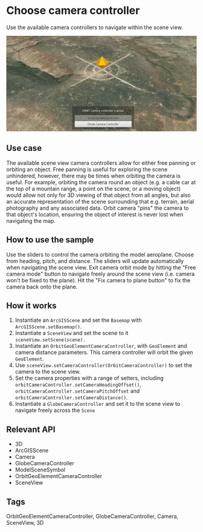 <h1>Choose camera controller</h1>

<p>Use the available camera controllers to navigate within the scene view.</p>

<p><img src="ChooseCameraController.png"/></p>

<h2>Use case</h2>

The available scene view camera controllers allow for either free panning or orbiting an object. Free panning is useful for exploring the scene unhindered, however, there may be times when orbiting the camera is useful. For example, orbiting the camera round an object (e.g. a cable car at the top of a mountain range, a point on the scene, or a moving object) would allow not only for 3D viewing of that object from all angles, but also an accurate representation of the scene surrounding that e.g. terrain, aerial photography and any associated data. Orbit camera "pins" the camera to that object's location, ensuring the object of interest is never lost when navigating the map.

<h2>How to use the sample</h2>

<p>Use the sliders to control the camera orbiting the model aeroplane. Choose from heading, pitch, and distance. The sliders will update automatically when navigating the scene view. Exit camera orbit mode by hitting the "Free camera mode" button to navigate freely around the scene view (i.e. camera won't be fixed to the plane). Hit the "Fix camera to plane button" to fix the camera back onto the plane.</p>                                   

<h2>How it works</h2>

<ol>
  <li>Instantiate an <code>ArcGISScene</code> and set the <code>Basemap</code> with <code>ArcGISScene.setBasemap()</code>.</li>
  <li>Instantiate a <code>SceneView</code> and set the scene to it <code>sceneView.setScene(scene).</code></li>
  <li>Instantiate an <code>OrbitGeoElementCameraController</code>, with <code>GeoElement</code> and camera distance parameters. This camera controller will orbit the given <code>GeoElement</code>.</li>
  <li>Use <code>sceneView.setCameraController(OrbitCameraController)</code> to set the camera to the scene view.</li> 
  <li>Set the camera properties with a range of setters, including <code>orbitCameraController.setCameraHeadingOffset()</code>, <code>orbitCameraController.setCameraPitchOffset</code> and
  <code>orbitCameraController.setCameraDistance()</code>.</li>
  <li>Instantiate a <code>GlobeCameraController</code> and set it to the scene view to navigate freely across the <code>Scene</code></li>
</ol>

<h2>Relevant API</h2>

<ul>
  <li>3D</li>
  <li>ArcGISScene</li>
  <li>Camera</li>
  <li>GlobeCameraController</li>
  <li>ModelSceneSymbol</li>
  <li>OrbitGeoElementCameraController</li>
  <li>SceneView</li>
</ul>

<h2>Tags</h2>

OrbitGeoElementCameraController, GlobeCameraController, Camera, SceneView, 3D



